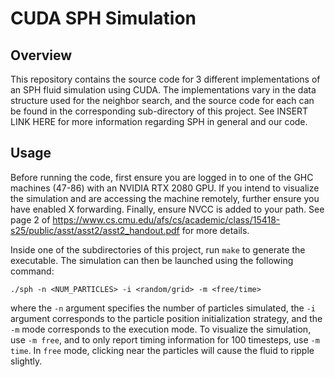 # CUDA SPH Simulation

## Overview

This repository contains the source code for 3 different implementations of an SPH fluid simulation using CUDA. The implementations vary in the data structure used for the neighbor search, and the source code for each can be found in the corresponding sub-directory of this project. See INSERT LINK HERE for more information regarding SPH in general and our code.

## Usage
Before running the code, first ensure you are logged in to one of the GHC machines (47-86) with an NVIDIA RTX 2080 GPU. If you intend to visualize the simulation and are accessing the machine remotely, further ensure you have enabled X forwarding. Finally, ensure NVCC is added to your path. See page 2 of https://www.cs.cmu.edu/afs/cs/academic/class/15418-s25/public/asst/asst2/asst2_handout.pdf for more details.

Inside one of the subdirectories of this project, run `make` to generate the executable. The simulation can then be launched using the following command:

```
./sph -n <NUM_PARTICLES> -i <random/grid> -m <free/time>
```

where the `-n` argument specifies the number of particles simulated, the `-i` argument corresponds to the particle position initialization strategy, and the `-m` mode corresponds to the execution mode. To visualize the simulation, use `-m free`, and to only report timing information for 100 timesteps, use `-m time`. In `free` mode, clicking near the particles will cause the fluid to ripple slightly.